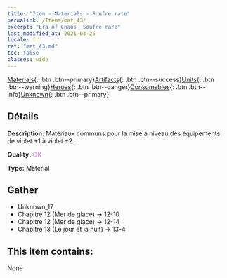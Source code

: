 ```yaml
---
title: "Item - Materials - Soufre rare"
permalink: /Items/mat_43/
excerpt: "Era of Chaos  Soufre rare"
last_modified_at: 2021-03-25
locale: fr
ref: "mat_43.md"
toc: false
classes: wide
---
```

 [Materials](/fr/Items/){: .btn .btn--primary}[Artifacts](/fr/Items/Artifacts/){: .btn .btn--success}[Units](/fr/Items/Units/){: .btn .btn--warning}[Heroes](/fr/Items/Heroes/){: .btn .btn--danger}[Consumables](/fr/Items/Consumables/){: .btn .btn--info}[Unknown](/fr/Items/Unknown/){: .btn .btn--primary}

## Détails
 **Description:** Matériaux communs pour la mise à niveau des équipements de violet +1 à violet +2.

 **Quality:** <span style="color: #DA70D6">OK</span>

 **Type:** Material

## Gather

*    Unknown_17 
*    Chapitre 12 (Mer de glace) -> 12-10 
*    Chapitre 12 (Mer de glace) -> 12-14 
*    Chapitre 13 (Le jour et la nuit) -> 13-4 

## This item contains:

  None

